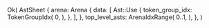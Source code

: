 Ok(
    AstSheet {
        arena: Arena {
            data: [
                Ast::Use {
                    token_group_idx: TokenGroupIdx(
                        0,
                    ),
                },
            ],
        },
        top_level_asts: ArenaIdxRange(
            0..1,
        ),
    },
)